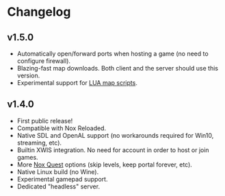 # Changelog

## v1.5.0

- Automatically open/forward ports when hosting a game (no need to configure firewall).
- Blazing-fast map downloads. Both client and the server should use this version.
- Experimental support for [LUA map scripts](./docs/maps-lua.md).

## v1.4.0

- First public release!
- Compatible with Nox Reloaded.
- Native SDL and OpenAL support (no workarounds required for Win10, streaming, etc).
- Builtin XWIS integration. No need for account in order to host or join games.
- More [Nox Quest](./docs/game-quest.md) options (skip levels, keep portal forever, etc).
- Native Linux build (no Wine).
- Experimental gamepad support.
- Dedicated "headless" server.

